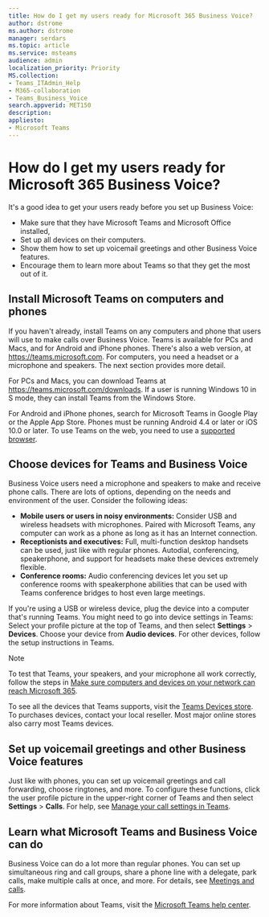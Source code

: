 ```yaml
---
title: How do I get my users ready for Microsoft 365 Business Voice?
author: dstrome 
ms.author: dstrome
manager: serdars
ms.topic: article
ms.service: msteams
audience: admin
localization_priority: Priority
MS.collection: 
- Teams_ITAdmin_Help
- M365-collaboration
- Teams_Business_Voice
search.appverid: MET150
description: 
appliesto: 
- Microsoft Teams
---
```


# How do I get my users ready for Microsoft 365 Business Voice?

It's a good idea to get your users ready before you set up Business Voice:
-  Make sure that they have Microsoft Teams and Microsoft Office installed, 
- Set up all devices on their computers.
- Show them how to set up voicemail greetings and other Business Voice features.
- Encourage them to learn more about Teams so that they get the most out of it.

## Install Microsoft Teams on computers and phones

If you haven't already, install Teams on any computers and phone that users will use to make calls over Business Voice. Teams is available for PCs and Macs, and for Android and iPhone phones. There's also a web version, at https://teams.microsoft.com. For computers, you need a headset or a microphone and speakers. The next section provides more detail.

For PCs and Macs, you can download Teams at https://teams.microsoft.com/downloads. If a user is running Windows 10 in S mode, they can install Teams from the Windows Store.

For Android and iPhone phones, search for Microsoft Teams in Google Play or the Apple App Store. Phones must be running Android 4.4 or later or iOS 10.0 or later.
To use Teams on the web, you need to use a [supported browser](../get-clients.md#web-client).

## Choose devices for Teams and Business Voice

Business Voice users need a microphone and speakers to make and receive phone calls. There are lots of options, depending on the needs and environment of the user. Consider the following ideas:

* **Mobile users or users in noisy environments:** Consider USB and wireless headsets with microphones. Paired with Microsoft Teams, any computer can work as a phone as long as it has an Internet connection.
* **Receptionists and executives:** Full, multi-function desktop handsets can be used, just like with regular phones. Autodial, conferencing, speakerphone, and support for headsets make these devices extremely flexible.
* **Conference rooms:** Audio conferencing devices let you set up conference rooms with speakerphone abilities that can be used with Teams conference bridges to host even large meetings.

If you're using a USB or wireless device, plug the device into a computer that's running Teams. You might need to go into device settings in Teams: Select your profile picture at the top of Teams, and then select **Settings** > **Devices**. Choose your device from **Audio devices**. For other devices, follow the setup instructions in Teams.

> [!NOTE]
> To test that Teams, your speakers, and your microphone all work correctly, follow the steps in [Make sure computers and devices on your network can reach Microsoft 365](get-ready-internet.md#make-sure-your-networked-devices-can-reach-Microsoft-365).

To see all the devices that Teams supports, visit the [Teams Devices store](https://products.office.com/microsoft-teams/across-devices/devices). To purchases devices, contact your local reseller. Most major online stores also carry most Teams devices.

## Set up voicemail greetings and other Business Voice features

Just like with phones, you can set up voicemail greetings and call forwarding, choose ringtones, and more. To configure these functions, click the user profile picture in the upper-right corner of Teams and then select **Settings** > **Calls**. For help, see [Manage your call settings in Teams](https://support.office.com/article/manage-your-call-settings-in-teams-456cb611-3477-496f-b31a-6ab752a7595f).

## Learn what Microsoft Teams and Business Voice can do

Business Voice can do a lot more than regular phones. You can set up simultaneous ring and call groups, share a phone line with a delegate, park calls, make multiple calls at once, and more. For details, see [Meetings and calls](https://support.office.com/article/meetings-and-calls-d92432d5-dd0f-4d17-8f69-06096b6b48a8?ui=en-US&rs=en-US&ad=US#ID0EAABAAA=Calls).

For more information about Teams, visit the [Microsoft Teams help center](https://support.office.com/teams).
